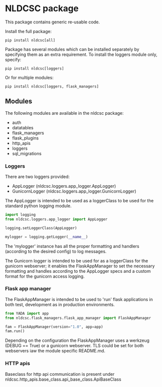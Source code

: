 # NLDCSC package

This package contains generic re-usable code.

Install the full package:

```
pip install nldcsc[all]
```

Package has several modules which can be installed separately by specifying them 
as an extra requirement. To install the loggers module only, specify:

```
pip install nldcsc[loggers]
```
Or for multiple modules:
```
pip install nldcsc[loggers, flask_managers]
```

## Modules

The following modules are available in the nldcsc package:

* auth
* datatables
* flask_managers
* flask_plugins
* http_apis
* loggers
* sql_migrations

### Loggers

There are two loggers provided:
* AppLogger (nldcsc.loggers.app_logger.AppLogger)
* GunicornLogger (nldcsc.loggers.app_logger.GunicornLogger)

The AppLogger is intended to be used as a loggerClass to be used for the 
standard python logging module.

```python
import logging
from nldcsc.loggers.app_logger import AppLogger

logging.setLoggerClass(AppLogger)

mylogger = logging.getLogger(__name__)
```
The 'mylogger' instance has all the proper formatting and handlers 
(according to the desired config) to log messages.

The Gunicorn logger is intended to be used for as a loggerClass for the 
gunicorn webserver; it enables the FlaskAppManager to set the necessary 
formatting and handles according to the AppLogger specs and a custom format
for the gunicorn access logging.

### Flask app manager

The FlaskAppManager is intended to be used to 'run' flask applications in 
both test, development as in production environments. 

```python
from YADA import app
from nldcsc.flask_managers.flask_app_manager import FlaskAppManager

fam = FlaskAppManager(version="1.0", app=app)
fam.run()
```
Depending on the configuration the FlaskAppManager uses a werkzeug (DEBUG == True)
or a gunicorn webserver. TLS could be set for both webservers iaw the module specific
README.md.

### HTTP apis

Baseclass for http api communication is present under 
nldcsc.http_apis.base_class.api_base_class.ApiBaseClass